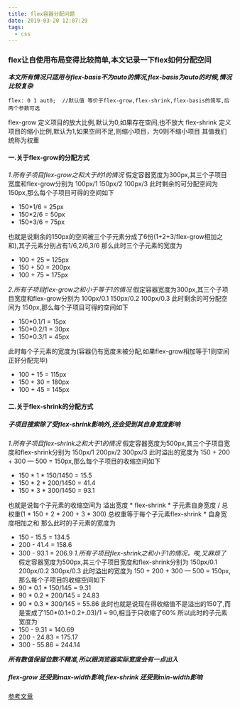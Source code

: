 ```yaml
---
title: flex容器分配问题
date: 2019-03-20 12:07:29
tags:
  - css
---
```

### flex让自使用布局变得比较简单,本文记录一下flex如何分配空间
***本文所有情况只适用与flex-basis不为auto的情况,flex-basis为auto的时候,情况比较复杂***
<!-- more -->
```
flex: 0 1 aut0;  //默认值 等价于flex-grow,flex-shrink,flex-basis的简写,后两个参数可选
```
flex-grow 定义项目的放大比例,默认为0,如果存在空间,也不放大
flex-shrink 定义项目的缩小比例,默认为1,如果空间不足,则缩小项目，为0则不缩小项目
其值我们统称为权重

#### 一.关于flex-grow的分配方式
*1.所有子项目flex-grow之和大于的1的情况*
假定容器宽度为300px,其三个子项目宽度和flex-grow分别为 100px/1 150px/2 100px/3
此时剩余的可分配空间为 150px,那么每个子项目可得的空间如下
- 150*1/6 = 25px
- 150*2/6 = 50px
- 150*3/6 = 75px

也就是说剩余的150px的空间被三个子元素分成了6份(1+2+3/flex-grow相加之和),其子元素分别占有1/6,2/6,3/6
那么此时三个子元素的宽度为

- 100 + 25 = 125px
- 150 + 50 = 200px
- 100 + 75 = 175px

*2.所有子项目flex-grow之和小于等于1的情况*
假定容器宽度为300px,其三个子项目宽度和flex-grow分别为 100px/0.1 150px/0.2 100px/0.3
此时剩余的可分配空间为 150px,那么每个子项目可得的空间如下
- 150*0.1/1 = 15px
- 150*0.2/1 = 30px
- 150*0.3/1 = 45px

此时每个子元素的宽度为(容器仍有宽度未被分配,如果flex-grow相加等于1则空间正好分配完毕)
- 100 + 15 = 115px
- 150 + 30 = 180px
- 100 + 45 = 145px

#### 二.关于flex-shrink的分配方式
##### 子项目搜索除了受flex-shrink影响外,还会受到其自身宽度影响
*1.所有子项目flex-shrink之和大于1的情况*
假定容器宽度为500px,其三个子项目宽度和flex-shrink分别为 150px/1 200px/2 300px/3
此时溢出的宽度为 150 + 200 + 300 — 500 = 150px,那么每个子项目的收缩空间如下
- 150 * 1 * 150/1450 = 15.5
- 150 * 2 * 200/1450 = 41.4
- 150 * 3 * 300/1450 = 93.1

也就是说每个子元素的收缩空间为 溢出宽度 * flex-shrink * 子元素自身宽度 / 总权重(1 * 150 + 2 * 200 + 3 * 300)
总权重等于每个子元素flex-shrink * 自身宽度相加之和
那么此时的子元素的宽度为
- 150 - 15.5 = 134.5
- 200 - 41.4 = 158.6
- 300 - 93.1 = 206.9
*1.所有子项目flex-shrink之和小于1的情况，唉,又麻烦了*
假定容器宽度为500px,其三个子项目宽度和flex-shrink分别为 150px/0.1 200px/0.2 300px/0.3
此时溢出的宽度为 150 + 200 + 300 — 500 = 150px,那么每个子项目的收缩空间如下
- 90 * 0.1 * 150/145 = 9.31
- 90 * 0.2 * 200/145 = 24.83
- 90 * 0.3 * 300/145 = 55.86
此时也就是说现在得收缩值不是溢出的150了,而是变成了150*(0.1+0.2+.03)/1 = 90,相当于只收缩了60%
所以此时的子元素宽度为
- 150 - 9.31 = 140.69
- 200 - 24.83 = 175.17
- 300 - 55.86 = 244.14

***所有数值保留位数不精准,所以跟浏览器实际宽度会有一点出入***
##### flex-grow 还受到max-width影响,flex-shrink 还受到min-width影响
[参考文章](https://zhuanlan.zhihu.com/p/24372279)

